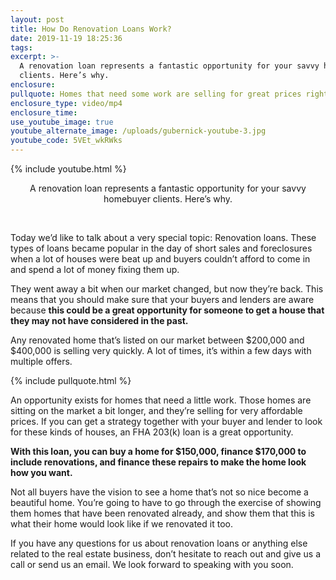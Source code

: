 ```yaml
---
layout: post
title: How Do Renovation Loans Work?
date: 2019-11-19 18:25:36
tags:
excerpt: >-
  A renovation loan represents a fantastic opportunity for your savvy homebuyer
  clients. Here’s why.
enclosure:
pullquote: Homes that need some work are selling for great prices right now.
enclosure_type: video/mp4
enclosure_time:
use_youtube_image: true
youtube_alternate_image: /uploads/gubernick-youtube-3.jpg
youtube_code: 5VEt_wkRWks
---
```


{% include youtube.html %}

<center>A renovation loan represents a fantastic opportunity for your savvy homebuyer clients. Here&rsquo;s why.</center>

&nbsp;

Today we’d like to talk about a very special topic: Renovation loans. These types of loans became popular in the day of short sales and foreclosures when a lot of houses were beat up and buyers couldn’t afford to come in and spend a lot of money fixing them up.

They went away a bit when our market changed, but now they’re back. This means that you should make sure that your buyers and lenders are aware because **this could be a great opportunity for someone to get a house that they may not have considered in the past.&nbsp;**

Any renovated home that’s listed on our market between $200,000 and $400,000 is selling very quickly. A lot of times, it’s within a few days with multiple offers.

{% include pullquote.html %}

An opportunity exists for homes that need a little work. Those homes are sitting on the market a bit longer, and they’re selling for very affordable prices. If you can get a strategy together with your buyer and lender to look for these kinds of houses, an FHA 203(k) loan is a great opportunity.

**With this loan, you can buy a home for $150,000, finance $170,000 to include renovations, and finance these repairs to make the home look how you want.**

Not all buyers have the vision to see a home that’s not so nice become a beautiful home. You’re going to have to go through the exercise of showing them homes that have been renovated already, and show them that this is what their home would look like if we renovated it too.

If you have any questions for us about renovation loans or anything else related to the real estate business, don’t hesitate to reach out and give us a call or send us an email. We look forward to speaking with you soon.